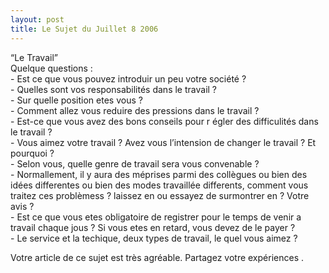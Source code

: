 ```yaml
---
layout: post
title: Le Sujet du Juillet 8 2006
---
```


<p>“Le Travail”<br />Quelque questions :<br />-	Est ce que vous pouvez introduir un peu votre société ?<br />-	Quelles sont vos responsabilités dans le travail ?<br />-	Sur quelle position etes vous ?<br />-	Comment allez vous reduire des pressions dans le travail ?<br />-	Est-ce que vous avez des bons conseils pour r égler des difficulités dans le travail ?<br />-	Vous aimez votre travail ? Avez vous l’intension de changer le travail ? Et pourquoi ?<br />-	Selon vous, quelle genre de travail sera vous convenable ?<br />-	Normallement, il y aura des méprises parmi des collègues ou bien des idées differentes ou bien des modes travaillée differents, comment vous traitez ces problèmess ? laissez en ou essayez de surmontrer en ? Votre avis ?<br />-	Est ce que vous etes obligatoire de registrer pour le temps de venir a travail chaque jous ?  Si vous etes en retard, vous devez de le payer ?<br />-	Le service et la techique, deux types de travail, le quel vous aimez ?</p>
<p>Votre article de ce sujet est très agréable.  Partagez votre expériences .</p>
